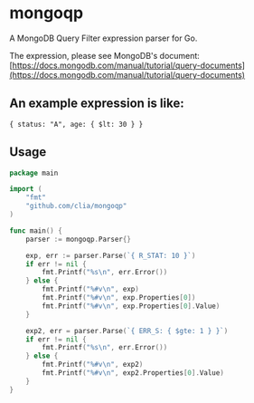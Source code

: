 # mongoqp
A MongoDB Query Filter expression parser for Go.

The expression, please see MongoDB's document: [https://docs.mongodb.com/manual/tutorial/query-documents](https://docs.mongodb.com/manual/tutorial/query-documents)

## An example expression is like:

```
{ status: "A", age: { $lt: 30 } }
```

## Usage

```Go
package main

import (
	"fmt"
    "github.com/clia/mongoqp"
)

func main() {
    parser := mongoqp.Parser{}

	exp, err := parser.Parse(`{ R_STAT: 10 }`)
	if err != nil {
		fmt.Printf("%s\n", err.Error())
	} else {
        fmt.Printf("%#v\n", exp)
        fmt.Printf("%#v\n", exp.Properties[0])
        fmt.Printf("%#v\n", exp.Properties[0].Value)
    }

	exp2, err = parser.Parse(`{ ERR_S: { $gte: 1 } }`)
	if err != nil {
		fmt.Printf("%s\n", err.Error())
	} else {
        fmt.Printf("%#v\n", exp2)
        fmt.Printf("%#v\n", exp2.Properties[0].Value)
    }
}
```